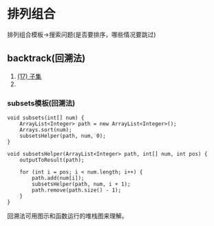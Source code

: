 # 排列组合

排列组合模板->搜索问题(是否要排序，哪些情况要跳过)

## backtrack(回溯法)

1. [(17) 子集](http://lintcode.com/zh-cn/problem/subsets/)
2. 

### subsets模板(回溯法)

```
void subsets(int[] num) {
    ArrayList<Integer> path = new ArrayList<Integer>();
    Arrays.sort(num);
    subsetsHelper(path, num, 0);
}

void subsetsHelper(ArrayList<Integer> path, int[] num, int pos) {
    outputToResult(path);
    
    for (int i = pos; i < num.length; i++) {
        path.add(num[i]);
        subsetsHelper(path, num, i + 1);
        path.remove(path.size() - 1);
    }
}
```

回溯法可用图示和函数运行的堆栈图来理解。